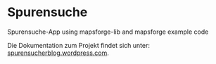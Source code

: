 Spurensuche
===========

Spurensuche-App using mapsforge-lib and mapsforge example code

Die Dokumentation zum Projekt findet sich unter: [spurensucherblog.wordpress.com](http://spurensucherblog.wordpress.com/).
